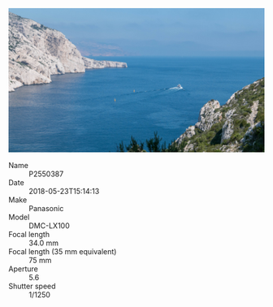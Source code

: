 [![P2550387](/photos/hd/P2550387.jpg)](/photos/full/P2550387.jpg?raw=true)

<dl>
  <dt>Name</dt>
  <dd>P2550387</dd>
  <dt>Date</dt>
  <dd>2018-05-23T15:14:13</dd>
  <dt>Make</dt>
  <dd>Panasonic</dd>
  <dt>Model</dt>
  <dd>DMC-LX100</dd>
  <dt>Focal length</dt>
  <dd>34.0 mm</dd>
  <dt>Focal length (35 mm equivalent)</dt>
  <dd>75 mm</dd>
  <dt>Aperture</dt>
  <dd>5.6</dd>
  <dt>Shutter speed</dt>
  <dd>1/1250</dd>
</dl>
